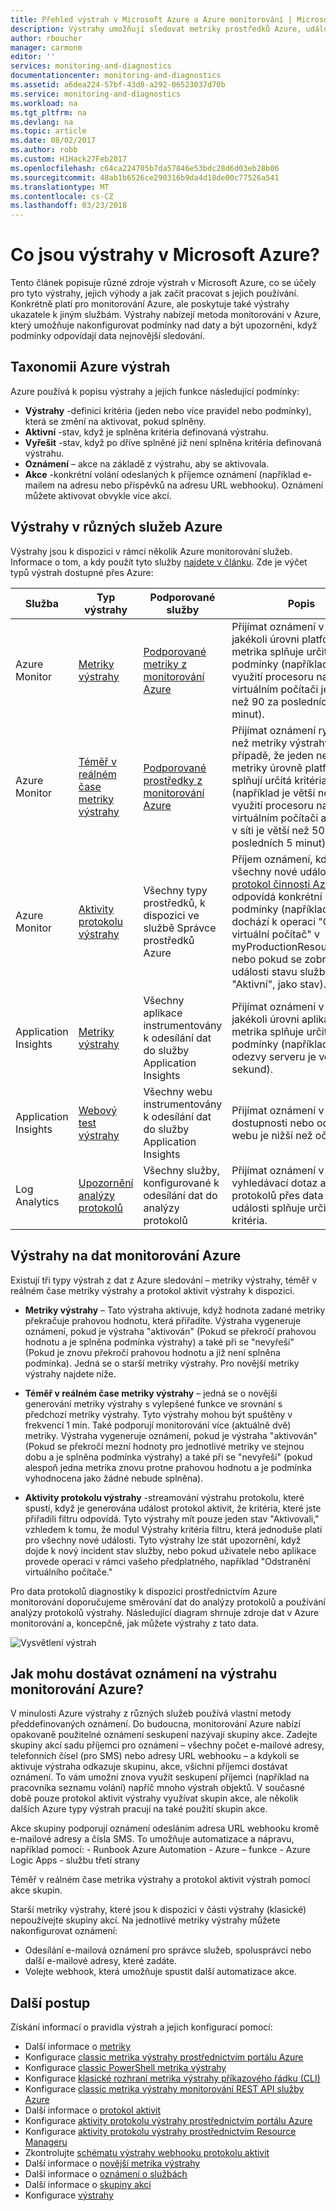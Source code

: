 ```yaml
---
title: Přehled výstrah v Microsoft Azure a Azure monitorování | Microsoft Docs
description: Výstrahy umožňují sledovat metriky prostředků Azure, události nebo protokoly a být upozorněni, když je splněna podmínka, které zadáte.
author: rboucher
manager: carmonm
editor: ''
services: monitoring-and-diagnostics
documentationcenter: monitoring-and-diagnostics
ms.assetid: a6dea224-57bf-43d8-a292-06523037d70b
ms.service: monitoring-and-diagnostics
ms.workload: na
ms.tgt_pltfrm: na
ms.devlang: na
ms.topic: article
ms.date: 08/02/2017
ms.author: robb
ms.custom: H1Hack27Feb2017
ms.openlocfilehash: c64ca224705b7da57846e53bdc28d6d03eb28b06
ms.sourcegitcommit: 48ab1b6526ce290316b9da4d18de00c77526a541
ms.translationtype: MT
ms.contentlocale: cs-CZ
ms.lasthandoff: 03/23/2018
---
```

# <a name="what-are-alerts-in-microsoft-azure"></a>Co jsou výstrahy v Microsoft Azure?
Tento článek popisuje různé zdroje výstrah v Microsoft Azure, co se účely pro tyto výstrahy, jejich výhody a jak začít pracovat s jejich používání. Konkrétně platí pro monitorování Azure, ale poskytuje také výstrahy ukazatele k jiným službám. Výstrahy nabízejí metoda monitorování v Azure, který umožňuje nakonfigurovat podmínky nad daty a být upozorněni, když podmínky odpovídají data nejnovější sledování.


## <a name="taxonomy-of-azure-alerts"></a>Taxonomii Azure výstrah
Azure používá k popisu výstrahy a jejich funkce následující podmínky:
* **Výstrahy** -definici kritéria (jeden nebo více pravidel nebo podmínky), která se změní na aktivovat, pokud splněny.
* **Aktivní** -stav, když je splněna kritéria definovaná výstrahu.
* **Vyřešit** -stav, když po dříve splněné již není splněna kritéria definovaná výstrahu.
* **Oznámení** – akce na základě z výstrahu, aby se aktivovala.
* **Akce** -konkrétní volání odeslaných k příjemce oznámení (například e-mailem na adresu nebo příspěvků na adresu URL webhooku). Oznámení můžete aktivovat obvykle více akcí.


## <a name="alerts-in-different-azure-services"></a>Výstrahy v různých služeb Azure
Výstrahy jsou k dispozici v rámci několik Azure monitorování služeb. Informace o tom, a kdy použít tyto služby [najdete v článku](./monitoring-overview.md). Zde je výčet typů výstrah dostupné přes Azure:


| Služba | Typ výstrahy | Podporované služby | Popis |
|---|---|---|---|
| Azure Monitor | [Metriky výstrahy](./insights-alerts-portal.md) | [Podporované metriky z monitorování Azure](./monitoring-supported-metrics.md) | Přijímat oznámení v případě jakékoli úrovni platformy metrika splňuje určité podmínky (například % využití procesoru na virtuálním počítači je větší než 90 za posledních 5 minut). |
|Azure Monitor | [Téměř v reálném čase metriky výstrahy](./monitoring-near-real-time-metric-alerts.md)| [Podporované prostředky z monitorování Azure](./monitoring-near-real-time-metric-alerts.md#metrics-and-dimensions-supported) | Přijímat oznámení rychleji než metriky výstrahy v případě, že jeden nebo více metriky úrovně platformu splňují určitá kritéria (například je větší než 90 % využití procesoru na virtuálním počítači a umístění v síti je větší než 500 MB za posledních 5 minut). |
| Azure Monitor | [Aktivity protokolu výstrahy](./monitoring-activity-log-alerts.md) | Všechny typy prostředků, k dispozici ve službě Správce prostředků Azure | Příjem oznámení, když se všechny nové události v [protokol činnosti Azure](./monitoring-overview-activity-logs.md) odpovídá konkrétní podmínky (například kdy dochází k operaci "Odstranit virtuální počítač" v myProductionResourceGroup nebo pokud se zobrazí nové události stavu služby s "Aktivní", jako stav). |
| Application Insights | [Metriky výstrahy](../application-insights/app-insights-alerts.md) | Všechny aplikace instrumentovány k odesílání dat do služby Application Insights | Přijímat oznámení v případě jakékoli úrovni aplikace metrika splňuje určité podmínky (například doba odezvy serveru je větší než 2 sekund). |
| Application Insights | [Webový test výstrahy](../application-insights/app-insights-monitor-web-app-availability.md) | Všechny webu instrumentovány k odesílání dat do služby Application Insights | Přijímat oznámení v případě dostupnosti nebo odezvy webu je nižší než očekávání. |
| Log Analytics | [Upozornění analýzy protokolů](../log-analytics/log-analytics-alerts.md) | Všechny služby, konfigurované k odesílání dat do analýzy protokolů | Přijímat oznámení v případě vyhledávací dotaz analýzy protokolů přes data metriky a události splňuje určitá kritéria. |

## <a name="alerts-on-azure-monitor-data"></a>Výstrahy na dat monitorování Azure
Existují tři typy výstrah z dat z Azure sledování – metriky výstrahy, téměř v reálném čase metriky výstrahy a protokol aktivit výstrahy k dispozici.

* **Metriky výstrahy** – Tato výstraha aktivuje, když hodnota zadané metriky překračuje prahovou hodnotu, která přiřadíte. Výstraha vygeneruje oznámení, pokud je výstraha "aktivován" (Pokud se překročí prahovou hodnotu a je splněna podmínka výstrahy) a také při se "nevyřeší" (Pokud je znovu překročí prahovou hodnotu a již není splněna podmínka). Jedná se o starší metriky výstrahy. Pro novější metriky výstrahy najdete níže.

* **Téměř v reálném čase metriky výstrahy** – jedná se o novější generování metriky výstrahy s vylepšené funkce ve srovnání s předchozí metriky výstrahy. Tyto výstrahy mohou být spuštěny v frekvencí 1 min. Také podporují monitorování více (aktuálně dvě) metriky.  Výstraha vygeneruje oznámení, pokud je výstraha "aktivován" (Pokud se překročí mezní hodnoty pro jednotlivé metriky ve stejnou dobu a je splněna podmínka výstrahy) a také při se "nevyřeší" (pokud alespoň jedna metrika znovu protne prahovou hodnotu a je podmínka vyhodnocena jako žádné nebude splněna).

* **Aktivity protokolu výstrahy** -streamování výstrahu protokolu, které spustí, když je generována událost protokol aktivit, že kritéria, které jste přiřadili filtru odpovídá. Tyto výstrahy mít pouze jeden stav "Aktivovali," vzhledem k tomu, že modul Výstrahy kritéria filtru, která jednoduše platí pro všechny nové události. Tyto výstrahy lze stát upozornění, když dojde k nový incident stav služby, nebo pokud uživatele nebo aplikace provede operaci v rámci vašeho předplatného, například "Odstranění virtuálního počítače."

Pro data protokolů diagnostiky k dispozici prostřednictvím Azure monitorování doporučujeme směrování dat do analýzy protokolů a používání analýzy protokolů výstrahy. Následující diagram shrnuje zdroje dat v Azure monitorování a, koncepčně, jak můžete výstrahy z tato data.

![Vysvětlení výstrah](./media/monitoring-overview-alerts/Alerts_Overview_Resource_v4.png)

## <a name="how-do-i-receive-a-notification-on-an-azure-monitor-alert"></a>Jak mohu dostávat oznámení na výstrahu monitorování Azure?
V minulosti Azure výstrahy z různých služeb používá vlastní metody předdefinovaných oznámení. Do budoucna, monitorování Azure nabízí opakovaně použitelné oznámení seskupení nazývají skupiny akce. Zadejte skupiny akcí sadu příjemci pro oznámení – všechny počet e-mailové adresy, telefonních čísel (pro SMS) nebo adresy URL webhooku – a kdykoli se aktivuje výstraha odkazuje skupinu, akce, všichni příjemci dostávat oznámení. To vám umožní znova využít seskupení příjemci (například na pracovníka seznamu volání) napříč mnoho výstrah objektů. V současné době pouze protokol aktivit výstrahy využívat skupin akce, ale několik dalších Azure typy výstrah pracují na také použití skupin akce.

Akce skupiny podporují oznámení odesláním adresa URL webhooku kromě e-mailové adresy a čísla SMS. To umožňuje automatizace a nápravu, například pomocí:
    - Runbook Azure Automation
    - Azure – funkce
    - Azure Logic Apps
    - službu třetí strany

Téměř v reálném čase metrika výstrahy a protokol aktivit výstrah pomocí akce skupin.

Starší metriky výstrahy, které jsou k dispozici v části výstrahy (klasické) nepoužívejte skupiny akcí. Na jednotlivé metriky výstrahy můžete nakonfigurovat oznámení:
* Odesílání e-mailová oznámení pro správce služeb, spolusprávci nebo další e-mailové adresy, které zadáte.
* Volejte webhook, která umožňuje spustit další automatizace akce.

## <a name="next-steps"></a>Další postup
Získání informací o pravidla výstrah a jejich konfigurací pomocí:

* Další informace o [metriky](monitoring-overview-metrics.md)
* Konfigurace [classic metrika výstrahy prostřednictvím portálu Azure](insights-alerts-portal.md)
* Konfigurace [classic PowerShell metrika výstrahy](insights-alerts-powershell.md)
* Konfigurace [klasické rozhraní metrika výstrahy příkazového řádku (CLI)](insights-alerts-command-line-interface.md)
* Konfigurace [classic metrika výstrahy monitorování REST API služby Azure](https://msdn.microsoft.com/library/azure/dn931945.aspx)
* Další informace o [protokol aktivit](monitoring-overview-activity-logs.md)
* Konfigurace [aktivity protokolu výstrahy prostřednictvím portálu Azure](monitoring-activity-log-alerts.md)
* Konfigurace [aktivity protokolu výstrahy prostřednictvím Resource Manageru](monitoring-create-activity-log-alerts-with-resource-manager-template.md)
* Zkontrolujte [schématu výstrahy webhooku protokolu aktivit](monitoring-activity-log-alerts-webhook.md)
* Další informace o [novější metrika výstrahy](monitoring-near-real-time-metric-alerts.md)
* Další informace o [oznámení o službách](monitoring-service-notifications.md)
* Další informace o [skupiny akcí](monitoring-action-groups.md)
* Konfigurace [výstrahy](monitor-alerts-unified-usage.md)
